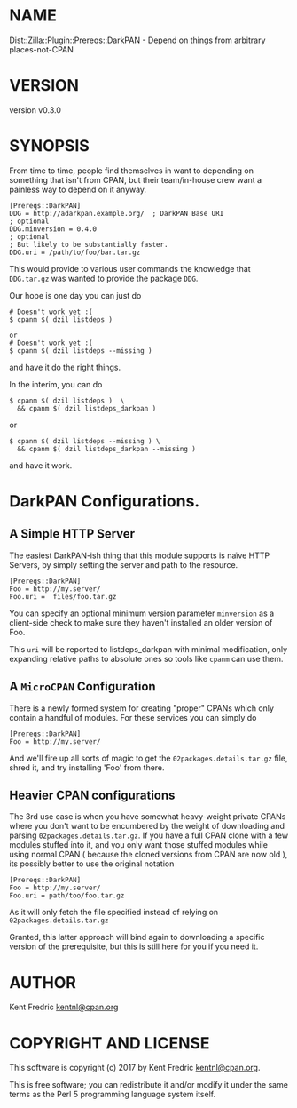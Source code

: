 # NAME

Dist::Zilla::Plugin::Prereqs::DarkPAN - Depend on things from arbitrary places-not-CPAN

# VERSION

version v0.3.0

# SYNOPSIS

From time to time, people find themselves in want to depending on something that
isn't from CPAN, but their team/in-house crew want a painless way to depend on
it anyway.

    [Prereqs::DarkPAN]
    DDG = http://adarkpan.example.org/  ; DarkPAN Base URI
    ; optional
    DDG.minversion = 0.4.0
    ; optional
    ; But likely to be substantially faster.
    DDG.uri = /path/to/foo/bar.tar.gz

This would provide to various user commands the knowledge that `DDG.tar.gz` was
wanted to provide the package `DDG`.

Our hope is one day you can just do

    # Doesn't work yet :(
    $ cpanm $( dzil listdeps )

    or
    # Doesn't work yet :(
    $ cpanm $( dzil listdeps --missing )

and have it do the right things.

In the interim, you can do

    $ cpanm $( dzil listdeps )  \
      && cpanm $( dzil listdeps_darkpan )

or

    $ cpanm $( dzil listdeps --missing ) \
      && cpanm $( dzil listdeps_darkpan --missing )

and have it work.

# DarkPAN Configurations.

## A Simple HTTP Server

The easiest DarkPAN-ish thing that this module supports is naïve HTTP Servers,
by simply setting the server and path to the resource.

    [Prereqs::DarkPAN]
    Foo = http://my.server/
    Foo.uri =  files/foo.tar.gz

You can specify an optional minimum version parameter `minversion` as a client-side check to
make sure they haven't installed an older version of Foo.

This `uri` will be reported to listdeps\_darkpan with minimal modification, only
expanding relative paths to absolute ones so tools like `cpanm` can use them.

## A `MicroCPAN` Configuration

There is a newly formed system for creating "proper" CPANs which only contain a
handful of modules. For these services you can simply do

    [Prereqs::DarkPAN]
    Foo = http://my.server/

And we'll fire up all sorts of magic to get the `02packages.details.tar.gz`
file, shred it, and try installing 'Foo' from there.

## Heavier CPAN configurations

The 3rd use case is when you have somewhat heavy-weight private CPANs where you
don't want to be encumbered by the weight of downloading and parsing
`02packages.details.tar.gz`. If you have a full CPAN clone with a few modules
stuffed into it, and you only want those stuffed modules while using normal CPAN
( because the cloned versions from CPAN are now old ), its possibly better to
use the original notation

    [Prereqs::DarkPAN]
    Foo = http://my.server/
    Foo.uri = path/too/foo.tar.gz

As it will only fetch the file specified instead of relying on
`02packages.details.tar.gz`

Granted, this latter approach will bind again to downloading a specific version
of the prerequisite, but this is still here for you if you need it.

# AUTHOR

Kent Fredric <kentnl@cpan.org>

# COPYRIGHT AND LICENSE

This software is copyright (c) 2017 by Kent Fredric <kentnl@cpan.org>.

This is free software; you can redistribute it and/or modify it under
the same terms as the Perl 5 programming language system itself.
